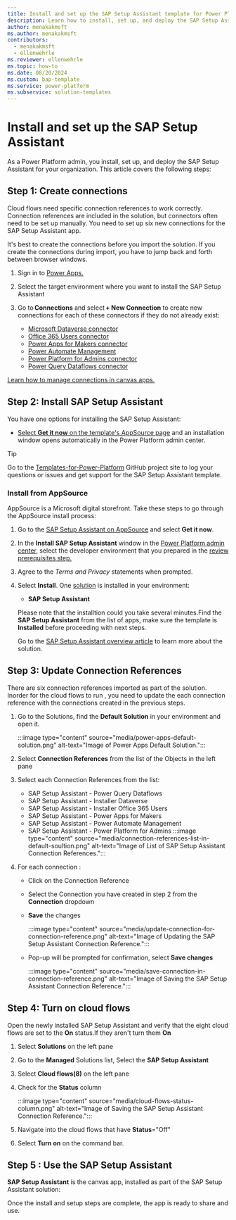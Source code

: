 ```yaml
---
title: Install and set up the SAP Setup Assistant template for Power Platform
description: Learn how to install, set up, and deploy the SAP Setup Assistant template for Microsoft Power Platform.
author: menakakmsft
ms.author: menakakmsft
contributors:
  - menakakmsft
  - ellenwehrle
ms.reviewer: ellenwehrle
ms.topic: how-to
ms.date: 08/20/2024
ms.custom: bap-template
ms.service: power-platform
ms.subservice: solution-templates
---
```


# Install and set up the SAP Setup Assistant

As a Power Platform admin, you install, set up, and deploy the SAP Setup Assistant for your organization. This article covers the following steps:

## Step 1: Create connections

Cloud flows need specific connection references to work correctly. Connection references are included in the solution, but connectors often need to be set up manually. You need to set up six new connections for the SAP Setup Assistant app.

It's best to create the connections before you import the solution. If you create the connections during import, you have to jump back and forth between browser windows.

1. Sign in to [Power Apps.](https://make.preview.powerapps.com/)
2. Select the target environment where you want to install the SAP Setup Assistant
4. Go to **Connections** and select **+ New Connection** to create new connections for each of these connectors if they do not already exist:

    - [Microsoft Dataverse connector](/connectors/commondataserviceforapps/)
    - [Office 365 Users connector](/connectors/office365users/)
    - [Power Apps for Makers connector](/connectors/powerappsforappmakers/)
    - [Power Automate Management](/connectors/flowmanagement/)
    - [Power Platform for Admins connector](/connectors/powerplatformforadmins/)
    - [Power Query Dataflows connector](/connectors/dataflows/)

  [Learn how to manage connections in canvas apps.](/power-apps/maker/canvas-apps/add-manage-connections)

## Step 2: Install SAP Setup Assistant

You have one options for installing the SAP Setup Assistant:

- [Select **Get it now** on the template's AppSource page](#install-from-appsource) and an installation window opens automatically in the Power Platform admin center.

> [!TIP]
>
> Go to the [Templates-for-Power-Platform](https://aka.ms/PowerPlatformTemplateSupport) GitHub project site to log your questions or issues and get support for the SAP Setup Assistant template.

### Install from AppSource

AppSource is a Microsoft digital storefront. Take these steps to go through the AppSource install process:

1. Go to the [SAP Setup Assistant on AppSource](<https://aka.ms/AccessSAPSetupAssistantTemplate>) and select **Get it now**.

2. In the **Install SAP Setup Assistant** window in the [Power Platform admin center,](https://admin.powerplatform.microsoft.com/) select the developer environment that you prepared in the [review prerequisites step.](#step-1-review-prerequisites)

3. Agree to the *Terms and Privacy* statements when prompted.

4. Select **Install**. One [solution](/power-platform/alm/solution-concepts-alm) is installed in your environment:

    - **SAP Setup Assistant**
  
    Please note that the installtion could you take several minutes.Find the **SAP Setup Assistant** from the list of apps, make sure the template is **Installed** before proceeding with next steps.

    Go to the [SAP Setup Assistant overview article](./overview.md) to learn more about the solution.

## Step 3: Update Connection References

There are six connection references imported as part of the solution. Inorder for the cloud flows to run , you need to update the each connection reference with the connections created in the previous steps.

1. Go to the Solutions, find the **Default Solution** in your environment and open it.

   :::image type="content" source="media/power-apps-default-solution.png" alt-text="Image of Power Apps Default Solution.":::
3. Select **Connection References** from the list of the Objects in the left pane
4. Select each Connection References from the list:
   - SAP Setup Assistant - Power Query Dataflows
   - SAP Setup Assistant - Installer Dataverse
   - SAP Setup Assistant - Installer Office 365 Users
   - SAP Setup Assistant - Power Apps for Makers
   - SAP Setup Assistant - Power Automate Management
   - SAP Setup Assistant - Power Platform for Admins
     :::image type="content" source="media/connection-references-list-in-default-soultion.png" alt-text="Image of List of SAP Setup Assistant Connection References.":::
5. For each connection :
   - Click on the Connection Reference
   - Select the Connection you have created in step 2 from the **Connection** dropdown
   - **Save** the changes

     :::image type="content" source="media/update-connection-for-connection-reference.png" alt-text="Image of Updating the SAP Setup Assistant Connection Reference.":::
   - Pop-up will be prompted for confirmation, select **Save changes**

     :::image type="content" source="media/save-connection-in-connection-reference.png" alt-text="Image of Saving the SAP Setup Assistant Connection Reference.":::

## Step 4: Turn on cloud flows
Open the newly installed SAP Setup Assistant and verify that the eight cloud flows are set to the **On** status.If they aren't turn them **On**

1. Select **Solutions** on the left pane
2. Go to the **Managed** Solutions list, Select the **SAP Setup Assistant**
3. Select **Cloud flows(8)** on the left pane
4. Check for the **Status** column

   :::image type="content" source="media/cloud-flows-status-column.png" alt-text="Image of Saving the SAP Setup Assistant Connection Reference.":::
6. Navigate into the cloud flows that have **Status**="Off"
7. Select **Turn on** on the command bar.
   
## Step 5 : Use the SAP Setup Assistant

**SAP Setup Assistant** is the canvas app, installed as part of the SAP Setup Assistant solution:

Once the install and setup steps are complete, the app is ready to share and use.
